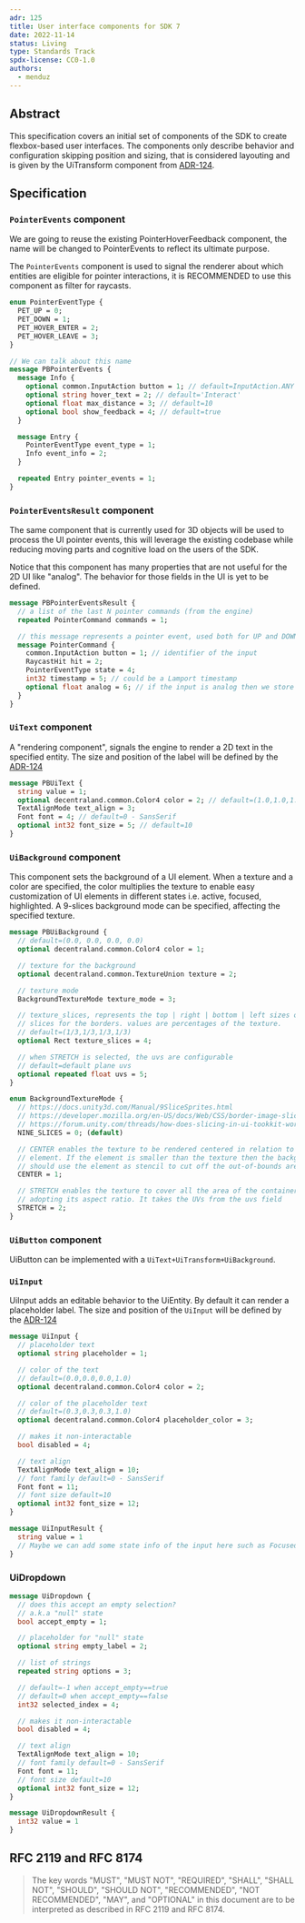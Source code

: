 ```yaml
---
adr: 125
title: User interface components for SDK 7
date: 2022-11-14
status: Living
type: Standards Track
spdx-license: CC0-1.0
authors:
  - menduz
---
```


## Abstract

<!--
Abstract is a multi-sentence (short paragraph) technical summary. This should be a very terse and human-readable version of the document section. **Someone should be able to read only the abstract to get the gist of what this document is about in its current state.** Abstracts should be always up to date with the current state of the document.
-->

This specification covers an initial set of components of the SDK to create flexbox-based user interfaces. The components only describe behavior and configuration skipping position and sizing, that is considered layouting and is given by the UiTransform component from [ADR-124](/adr/ADR-124).

## Specification

<!--
The technical specification should describe the syntax and semantics of any new feature.
-->

### `PointerEvents` component

We are going to reuse the existing PointerHoverFeedback component, the name will be changed to PointerEvents to reflect its ultimate purpose.

The `PointerEvents` component is used to signal the renderer about which entities are eligible for pointer interactions, it is RECOMMENDED to use this component as filter for raycasts.

```protobuf
enum PointerEventType {
  PET_UP = 0;
  PET_DOWN = 1;
  PET_HOVER_ENTER = 2;
  PET_HOVER_LEAVE = 3;
}

// We can talk about this name 
message PBPointerEvents {
  message Info {
    optional common.InputAction button = 1; // default=InputAction.ANY
    optional string hover_text = 2; // default='Interact'
    optional float max_distance = 3; // default=10
    optional bool show_feedback = 4; // default=true
  }

  message Entry {
    PointerEventType event_type = 1;
    Info event_info = 2;
  }

  repeated Entry pointer_events = 1;
}
```
### `PointerEventsResult` component

The same component that is currently used for 3D objects will be used to process the UI pointer events, this will leverage the existing codebase while reducing moving parts and cognitive load on the users of the SDK.

Notice that this component has many properties that are not useful for the 2D UI like "analog". The behavior for those fields in the UI is yet to be defined.

```protobuf
message PBPointerEventsResult {
  // a list of the last N pointer commands (from the engine)
  repeated PointerCommand commands = 1;

  // this message represents a pointer event, used both for UP and DOWN actions
  message PointerCommand {
    common.InputAction button = 1; // identifier of the input
    RaycastHit hit = 2;
    PointerEventType state = 4;
    int32 timestamp = 5; // could be a Lamport timestamp
    optional float analog = 6; // if the input is analog then we store it here
  }
}
```
### `UiText` component

A "rendering component", signals the engine to render a 2D text in the specified entity. The size and position of the label will be defined by the [ADR-124](https://adr.decentraland.org/adr/ADR-124)

```protobuf
message PBUiText {
  string value = 1;
  optional decentraland.common.Color4 color = 2; // default=(1.0,1.0,1.0,1.0)
  TextAlignMode text_align = 3;
  Font font = 4; // default=0 - SansSerif
  optional int32 font_size = 5; // default=10
}
```

### `UiBackground` component

This component sets the background of a UI element. When a texture and a color are specified, the color multiplies the texture to enable easy customization of UI elements in different states i.e. active, focused, highlighted. A 9-slices background mode can be specified, affecting the specified texture.

```protobuf
message PBUiBackground {
  // default=(0.0, 0.0, 0.0, 0.0)
  optional decentraland.common.Color4 color = 1;

  // texture for the background
  optional decentraland.common.TextureUnion texture = 2;

  // texture mode
  BackgroundTextureMode texture_mode = 3;

  // texture_slices, represents the top | right | bottom | left sizes of the
  // slices for the borders. values are percentages of the texture.
  // default=(1/3,1/3,1/3,1/3)
  optional Rect texture_slices = 4;

  // when STRETCH is selected, the uvs are configurable
  // default=default plane uvs
  optional repeated float uvs = 5;
}

enum BackgroundTextureMode {
  // https://docs.unity3d.com/Manual/9SliceSprites.html
  // https://developer.mozilla.org/en-US/docs/Web/CSS/border-image-slice
  // https://forum.unity.com/threads/how-does-slicing-in-ui-tookkit-works.1235863/
  NINE_SLICES = 0; (default)

  // CENTER enables the texture to be rendered centered in relation to the
  // element. If the element is smaller than the texture then the background
  // should use the element as stencil to cut off the out-of-bounds area
  CENTER = 1;

  // STRETCH enables the texture to cover all the area of the container,
  // adopting its aspect ratio. It takes the UVs from the uvs field 
  STRETCH = 2;
}
```

### `UiButton` component

UiButton can be implemented with a `UiText+UiTransform+UiBackground`.

### `UiInput`

UiInput adds an editable behavior to the UiEntity. By default it can render a placeholder label. The size and position of the `UiInput` will be defined by the [ADR-124](https://adr.decentraland.org/adr/ADR-124)

```protobuf
message UiInput {
  // placeholder text
  optional string placeholder = 1;

  // color of the text
  // default=(0.0,0.0,0.0,1.0)
  optional decentraland.common.Color4 color = 2;

  // color of the placeholder text
  // default=(0.3,0.3,0.3,1.0)
  optional decentraland.common.Color4 placeholder_color = 3;

  // makes it non-interactable
  bool disabled = 4;

  // text align
  TextAlignMode text_align = 10;
  // font family default=0 - SansSerif
  Font font = 11;
  // font size default=10
  optional int32 font_size = 12;
}

message UiInputResult {
  string value = 1
  // Maybe we can add some state info of the input here such as Focused/Selected etc ?
}
```

### UiDropdown

```protobuf
message UiDropdown {
  // does this accept an empty selection?
  // a.k.a "null" state
  bool accept_empty = 1;

  // placeholder for "null" state
  optional string empty_label = 2;

  // list of strings
  repeated string options = 3;

  // default=-1 when accept_empty==true
  // default=0 when accept_empty==false
  int32 selected_index = 4;

  // makes it non-interactable
  bool disabled = 4;

  // text align
  TextAlignMode text_align = 10;
  // font family default=0 - SansSerif
  Font font = 11;
  // font size default=10
  optional int32 font_size = 12;
}

message UiDropdownResult {
  int32 value = 1
}
```

## RFC 2119 and RFC 8174

> The key words "MUST", "MUST NOT", "REQUIRED", "SHALL", "SHALL NOT", "SHOULD", "SHOULD NOT", "RECOMMENDED", "NOT RECOMMENDED", "MAY", and "OPTIONAL" in this document are to be interpreted as described in RFC 2119 and RFC 8174.
